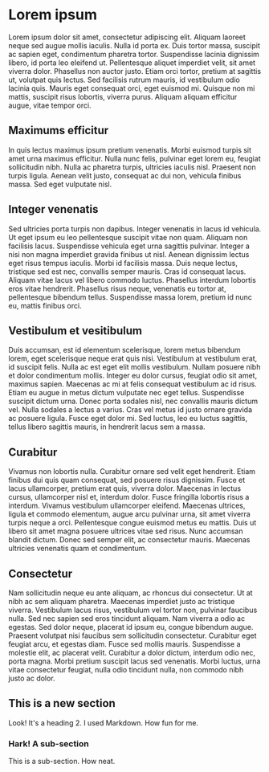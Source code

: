 # Lorem ipsum 
Lorem ipsum dolor sit amet, consectetur adipiscing elit. Aliquam laoreet neque sed augue mollis iaculis. Nulla id porta ex. Duis tortor massa, suscipit ac sapien eget, condimentum pharetra tortor. Suspendisse lacinia dignissim libero, id porta leo eleifend ut. Pellentesque aliquet imperdiet velit, sit amet viverra dolor. Phasellus non auctor justo. Etiam orci tortor, pretium at sagittis ut, volutpat quis lectus. Sed facilisis rutrum mauris, id vestibulum odio lacinia quis. Mauris eget consequat orci, eget euismod mi. Quisque non mi mattis, suscipit risus lobortis, viverra purus. Aliquam aliquam efficitur augue, vitae tempor orci.
## Maximums efficitur
In quis lectus maximus ipsum pretium venenatis. Morbi euismod turpis sit amet urna maximus efficitur. Nulla nunc felis, pulvinar eget lorem eu, feugiat sollicitudin nibh. Nulla ac pharetra turpis, ultricies iaculis nisl. Praesent non turpis ligula. Aenean velit justo, consequat ac dui non, vehicula finibus massa. Sed eget vulputate nisl.
## Integer venenatis
Sed ultricies porta turpis non dapibus. Integer venenatis in lacus id vehicula. Ut eget ipsum eu leo pellentesque suscipit vitae non quam. Aliquam non facilisis lacus. Suspendisse vehicula eget urna sagittis pulvinar. Integer a nisi non magna imperdiet gravida finibus ut nisl. Aenean dignissim lectus eget risus tempus iaculis. Morbi id facilisis massa. Duis neque lectus, tristique sed est nec, convallis semper mauris. Cras id consequat lacus. Aliquam vitae lacus vel libero commodo luctus. Phasellus interdum lobortis eros vitae hendrerit. Phasellus risus neque, venenatis eu tortor at, pellentesque bibendum tellus. Suspendisse massa lorem, pretium id nunc eu, mattis finibus orci.
## Vestibulum et vesitibulum
Duis accumsan, est id elementum scelerisque, lorem metus bibendum lorem, eget scelerisque neque erat quis nisi. Vestibulum at vestibulum erat, id suscipit felis. Nulla ac est eget elit mollis vestibulum. Nullam posuere nibh et dolor condimentum mollis. Integer eu dolor cursus, feugiat odio sit amet, maximus sapien. Maecenas ac mi at felis consequat vestibulum ac id risus. Etiam eu augue in metus dictum vulputate nec eget tellus. Suspendisse suscipit dictum urna. Donec porta sodales nisl, nec convallis mauris dictum vel. Nulla sodales a lectus a varius. Cras vel metus id justo ornare gravida ac posuere ligula. Fusce eget dolor mi. Sed luctus, leo eu luctus sagittis, tellus libero sagittis mauris, in hendrerit lacus sem a massa.
## Curabitur
Vivamus non lobortis nulla. Curabitur ornare sed velit eget hendrerit. Etiam finibus dui quis quam consequat, sed posuere risus dignissim. Fusce et lacus ullamcorper, pretium erat quis, viverra dolor. Maecenas in lectus cursus, ullamcorper nisl et, interdum dolor. Fusce fringilla lobortis risus a interdum. Vivamus vestibulum ullamcorper eleifend. Maecenas ultrices, ligula et commodo elementum, augue arcu pulvinar urna, sit amet viverra turpis neque a orci. Pellentesque congue euismod metus eu mattis. Duis ut libero sit amet magna posuere ultrices vitae sed risus. Nunc accumsan blandit dictum. Donec sed semper elit, ac consectetur mauris. Maecenas ultricies venenatis quam et condimentum.
## Consectetur
Nam sollicitudin neque eu ante aliquam, ac rhoncus dui consectetur. Ut at nibh ac sem aliquam pharetra. Maecenas imperdiet justo ac tristique viverra. Vestibulum lacus risus, vestibulum vel tortor non, pulvinar faucibus nulla. Sed nec sapien sed eros tincidunt aliquam. Nam viverra a odio ac egestas. Sed dolor neque, placerat id ipsum eu, congue bibendum augue. Praesent volutpat nisi faucibus sem sollicitudin consectetur. Curabitur eget feugiat arcu, et egestas diam. Fusce sed mollis mauris. Suspendisse a molestie elit, ac placerat velit. Curabitur a dolor dictum, interdum odio nec, porta magna. Morbi pretium suscipit lacus sed venenatis. Morbi luctus, urna vitae consectetur feugiat, nulla odio tincidunt nulla, non commodo nibh justo ac dolor.
## This is a new section
Look! It's a heading 2. I used Markdown. How fun for me.
### Hark! A sub-section
This is a sub-section. How neat.